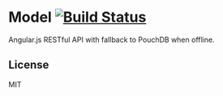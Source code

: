 # Model [![Build Status](https://img.shields.io/travis/Syonet/model.svg?style=flat-square)](https://travis-ci.org/Syonet/model)
Angular.js RESTful API with fallback to PouchDB when offline.

## License
MIT